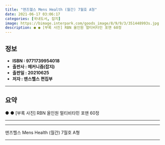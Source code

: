 ```yaml
---
title: "맨즈헬스 Mens Health (월간) 7월호 A형"
date: 2021-06-17 03:06:17
categories: [국내도서, 잡지]
image: https://bimage.interpark.com/goods_image/8/9/9/3/351448993s.jpg
description: ● ● [부록 사진] RBN 올인원 멀티비타민 포맨 60정
---
```


## **정보**

- **ISBN : 9771739954018**
- **출판사 : 메커니즘(잡지)**
- **출판일 : 20210625**
- **저자 : 맨스헬스 편집부**

------



## **요약**

●  ●  [부록 사진]
RBN 올인원 멀티비타민 포맨 60정

------



------


맨즈헬스 Mens Health (월간) 7월호 A형 

------


